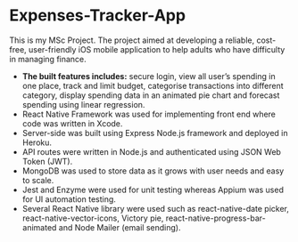 # Expenses-Tracker-App

This is my MSc Project. The project aimed at developing a reliable, cost-free, user-friendly iOS mobile application to help adults who have difficulty in managing finance. 

* **The built features includes:** secure login, view all user’s spending in one place, track and limit budget, categorise transactions into different category, display spending data in an animated pie chart and forecast spending using linear regression.
* React Native Framework was used for implementing front end where code was written in Xcode.
* Server-side was built using Express Node.js framework and deployed in Heroku.
* API routes were written in Node.js and authenticated using JSON Web Token (JWT). 
* MongoDB was used to store data as it grows with user needs and easy to scale. 
* Jest and Enzyme were used for unit testing whereas Appium was used for UI automation testing.
* Several React Native library were used such as react-native-date picker, react-native-vector-icons, Victory pie, react-native-progress-bar-animated and Node Mailer (email sending).


